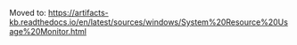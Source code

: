 Moved to: https://artifacts-kb.readthedocs.io/en/latest/sources/windows/System%20Resource%20Usage%20Monitor.html
